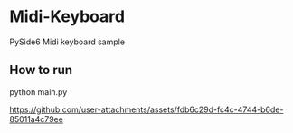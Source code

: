 # Midi-Keyboard
PySide6 Midi keyboard sample

## How to run
python main.py



https://github.com/user-attachments/assets/fdb6c29d-fc4c-4744-b6de-85011a4c79ee

